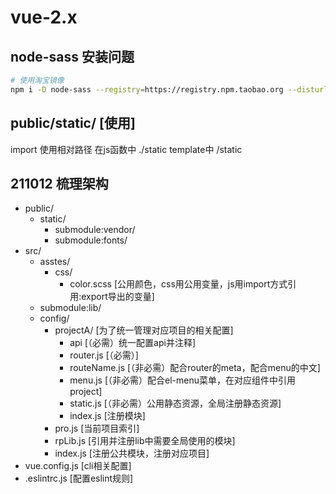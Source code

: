 # vue-2.x

## node-sass 安装问题

```bash
# 使用淘宝镜像
npm i -D node-sass --registry=https://registry.npm.taobao.org --disturl=https://npm.taobao.org/dist --sass-binary-site=http://npm.taobao.org/mirrors/node-sass
```

## public/static/ [使用]

import 使用相对路径
在js函数中 ./static
template中 /static

## 211012 梳理架构

- public/
  - static/
    - submodule:vendor/
    - submodule:fonts/
- src/
  - asstes/
    - css/
      - color.scss [公用颜色，css用公用变量，js用import方式引用:export导出的变量]
  - submodule:lib/
  - config/
    - projectA/ [为了统一管理对应项目的相关配置]
      - api [（必需）统一配置api并注释]
      - router.js [（必需）]
      - routeName.js [（非必需）配合router的meta，配合menu的中文]
      - menu.js [（非必需）配合el-menu菜单，在对应组件中引用project]
      - static.js [（非必需）公用静态资源，全局注册静态资源]
      - index.js [注册模块]
    - pro.js [当前项目索引]
    - rpLib.js [引用并注册lib中需要全局使用的模块]
    - index.js [注册公共模块，注册对应项目]
- vue.config.js [cli相关配置]
- .eslintrc.js [配置eslint规则]
